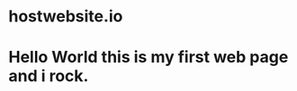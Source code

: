 # hostwebsite.io
<!DOCTYPE html>
<html lang="en">
<head>
	<meta charset="UTF-8">
	<meta http-equiv="X-UA-Compatible" content="IE=edge">
	<meta name="viewport" content="width=device-width, initial-scale=1.0">
	
</head>
<body>
	<h1>Hello World this is my first web page and i rock.</h1>
</body>
</html>
